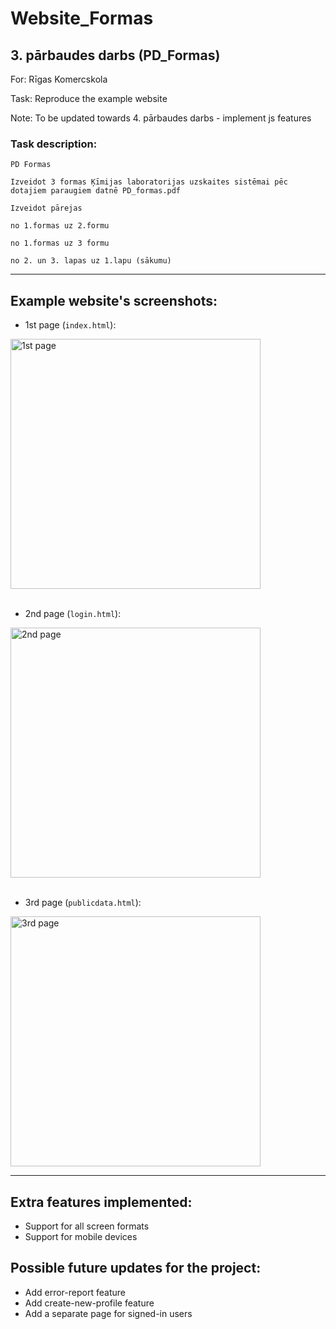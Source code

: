 # Website_Formas
## 3. pārbaudes darbs (PD_Formas)
For: Rīgas Komercskola

Task: Reproduce the example website

Note: To be updated towards 4. pārbaudes darbs - implement js features



### Task description:

```
PD Formas

Izveidot 3 formas Ķīmijas laboratorijas uzskaites sistēmai pēc dotajiem paraugiem datnē PD_formas.pdf

Izveidot pārejas

no 1.formas uz 2.formu

no 1.formas uz 3 formu

no 2. un 3. lapas uz 1.lapu (sākumu)
```

---

## Example website's screenshots:


- 1st page (`index.html`):
<img src="https://github.com/user-attachments/assets/903dfa29-87c4-434c-81f7-33dd1ed05741" alt="1st page" width="400">
<br/> <br/>


- 2nd page (`login.html`):
<img src="https://github.com/user-attachments/assets/faca78be-4eea-41a1-ab09-31b7705e7a2a" alt="2nd page" width="400">
<br/> <br/>

- 3rd page (`publicdata.html`):
<img src="https://github.com/user-attachments/assets/0e1ac4bd-5eec-489f-bd82-d31476117f7f" alt="3rd page" width="400">

---

## Extra features implemented:

- Support for all screen formats
- Support for mobile devices

## Possible future updates for the project:

- Add error-report feature
- Add create-new-profile feature
- Add a separate page for signed-in users
